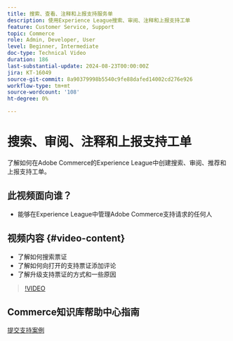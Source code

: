 ```yaml
---
title: 搜索、查看、注释和上报支持服务单
description: 使用Experience League搜索、审阅、注释和上报支持工单
feature: Customer Service, Support
topic: Commerce
role: Admin, Developer, User
level: Beginner, Intermediate
doc-type: Technical Video
duration: 186
last-substantial-update: 2024-08-23T00:00:00Z
jira: KT-16049
source-git-commit: 8a90379998b5540c9fe88dafed14002cd276e926
workflow-type: tm+mt
source-wordcount: '108'
ht-degree: 0%

---
```



# 搜索、审阅、注释和上报支持工单

了解如何在Adobe Commerce的Experience League中创建搜索、审阅、推荐和上报支持工单。

## 此视频面向谁？

* 能够在Experience League中管理Adobe Commerce支持请求的任何人

## 视频内容 {#video-content}

* 了解如何搜索票证
* 了解如何向打开的支持票证添加评论
* 了解升级支持票证的方式和一些原因

>[!VIDEO](https://video.tv.adobe.com/v/3433076?learn=on)

## Commerce知识库帮助中心指南

[提交支持案例](https://experienceleague.adobe.com/zh-hans/docs/commerce-knowledge-base/kb/help-center-guide/magento-help-center-user-guide#support-case)
